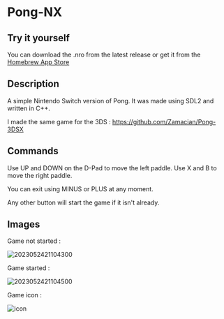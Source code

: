 # Pong-NX
## Try it yourself
You can download the .nro from the latest release or get it from the [Homebrew App Store](https://apps.fortheusers.org/switch/PongNX)
## Description
A simple Nintendo Switch version of Pong.
It was made using SDL2 and written in C++.

I made the same game for the 3DS : 
https://github.com/Zamacian/Pong-3DSX
## Commands
Use UP and DOWN on the D-Pad to move the left paddle.
Use X and B to move the right paddle.

You can exit using MINUS or PLUS at any moment.

Any other button will start the game if it isn't already.
## Images
Game not started :

![2023052421104300](https://github.com/Zamacian/Pong-NX/assets/124669534/e8508260-6e99-4311-867e-c9bd91bb99dc)

Game started :

![2023052421104500](https://github.com/Zamacian/Pong-NX/assets/124669534/f1f88780-69ba-4449-b27f-57ab0f946f0a)

Game icon :

![icon](https://github.com/Zamacian/Pong-NX/assets/124669534/1d6ae0cf-9893-4d64-a4d2-f3183a8e92c1)
